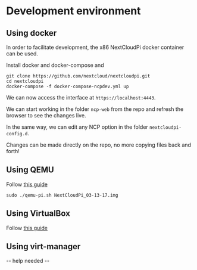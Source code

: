 Development environment
=======================

## Using docker

In order to facilitate development, the x86 NextCloudPi docker container can be used.

Install docker and docker-compose and

```
git clone https://github.com/nextcloud/nextcloudpi.git
cd nextcloudpi
docker-compose -f docker-compose-ncpdev.yml up
```

We can now access the interface at `https://localhost:4443`. 

We can start working in the folder `ncp-web` from the repo and refresh the browser to see the changes live.

In the same way, we can edit any NCP option in the folder `nextcloudpi-config.d`.

Changes can be made directly on the repo, no more copying files back and forth!

## Using QEMU

Follow [this guide](https://ownyourbits.com/2017/02/06/raspbian-on-qemu-with-network-access/)

```
sudo ./qemu-pi.sh NextCloudPi_03-13-17.img
```

## Using VirtualBox

Follow [this guide](http://ediy.com.my/index.php/blog/item/52-virtualbox-raspberry-pi-emulator)

## Using virt-manager

-- help needed --